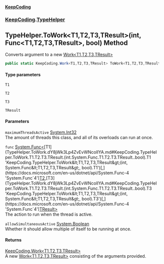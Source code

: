 #### [KeepCoding](index.md 'index')
### [KeepCoding](KeepCoding.md 'KeepCoding').[TypeHelper](TypeHelper.md 'KeepCoding.TypeHelper')
## TypeHelper.ToWork&lt;T1,T2,T3,TResult&gt;(int, Func&lt;T1,T2,T3,TResult&gt;, bool) Method
Converts argument to a new [Work&lt;T1,T2,T3,TResult&gt;](Work.T1.T2.T3.TResult..md 'KeepCoding.Work&lt;T1,T2,T3,TResult&gt;')
```csharp
public static KeepCoding.Work<T1,T2,T3,TResult> ToWork<T1,T2,T3,TResult>(this int maximumThreadsActive, System.Func<T1,T2,T3,TResult> func, bool allowSimultaneousActive=false);
```
#### Type parameters
<a name='KeepCoding.TypeHelper.ToWork.T1.T2.T3.TResult.(int.System.Func.T1.T2.T3.TResult..bool).T1'></a>
`T1`  
  
<a name='KeepCoding.TypeHelper.ToWork.T1.T2.T3.TResult.(int.System.Func.T1.T2.T3.TResult..bool).T2'></a>
`T2`  
  
<a name='KeepCoding.TypeHelper.ToWork.T1.T2.T3.TResult.(int.System.Func.T1.T2.T3.TResult..bool).T3'></a>
`T3`  
  
<a name='KeepCoding.TypeHelper.ToWork.T1.T2.T3.TResult.(int.System.Func.T1.T2.T3.TResult..bool).TResult'></a>
`TResult`  
  
#### Parameters
<a name='KeepCoding.TypeHelper.ToWork.T1.T2.T3.TResult.(int.System.Func.T1.T2.T3.TResult..bool).maximumThreadsActive'></a>
`maximumThreadsActive` [System.Int32](https://docs.microsoft.com/en-us/dotnet/api/System.Int32 'System.Int32')  
The amount of threads this class, and all of its overloads can run at once.
  
<a name='KeepCoding.TypeHelper.ToWork.T1.T2.T3.TResult.(int.System.Func.T1.T2.T3.TResult..bool).func'></a>
`func` [System.Func&lt;](https://docs.microsoft.com/en-us/dotnet/api/System.Func-4 'System.Func`4')[T1](TypeHelper.ToWork.dY8jWk3Lp4ZvEvWNcolIYA.md#KeepCoding.TypeHelper.ToWork.T1.T2.T3.TResult.(int.System.Func.T1.T2.T3.TResult..bool).T1 'KeepCoding.TypeHelper.ToWork&lt;T1,T2,T3,TResult&gt;(int, System.Func&lt;T1,T2,T3,TResult&gt;, bool).T1')[,](https://docs.microsoft.com/en-us/dotnet/api/System.Func-4 'System.Func`4')[T2](TypeHelper.ToWork.dY8jWk3Lp4ZvEvWNcolIYA.md#KeepCoding.TypeHelper.ToWork.T1.T2.T3.TResult.(int.System.Func.T1.T2.T3.TResult..bool).T2 'KeepCoding.TypeHelper.ToWork&lt;T1,T2,T3,TResult&gt;(int, System.Func&lt;T1,T2,T3,TResult&gt;, bool).T2')[,](https://docs.microsoft.com/en-us/dotnet/api/System.Func-4 'System.Func`4')[T3](TypeHelper.ToWork.dY8jWk3Lp4ZvEvWNcolIYA.md#KeepCoding.TypeHelper.ToWork.T1.T2.T3.TResult.(int.System.Func.T1.T2.T3.TResult..bool).T3 'KeepCoding.TypeHelper.ToWork&lt;T1,T2,T3,TResult&gt;(int, System.Func&lt;T1,T2,T3,TResult&gt;, bool).T3')[,](https://docs.microsoft.com/en-us/dotnet/api/System.Func-4 'System.Func`4')[TResult](TypeHelper.ToWork.dY8jWk3Lp4ZvEvWNcolIYA.md#KeepCoding.TypeHelper.ToWork.T1.T2.T3.TResult.(int.System.Func.T1.T2.T3.TResult..bool).TResult 'KeepCoding.TypeHelper.ToWork&lt;T1,T2,T3,TResult&gt;(int, System.Func&lt;T1,T2,T3,TResult&gt;, bool).TResult')[&gt;](https://docs.microsoft.com/en-us/dotnet/api/System.Func-4 'System.Func`4')  
The action to run when the thread is active.
  
<a name='KeepCoding.TypeHelper.ToWork.T1.T2.T3.TResult.(int.System.Func.T1.T2.T3.TResult..bool).allowSimultaneousActive'></a>
`allowSimultaneousActive` [System.Boolean](https://docs.microsoft.com/en-us/dotnet/api/System.Boolean 'System.Boolean')  
Whether it should allow multiple of itself to be running at once.
  
#### Returns
[KeepCoding.Work&lt;](Work.T1.T2.T3.TResult..md 'KeepCoding.Work&lt;T1,T2,T3,TResult&gt;')[T1](TypeHelper.ToWork.dY8jWk3Lp4ZvEvWNcolIYA.md#KeepCoding.TypeHelper.ToWork.T1.T2.T3.TResult.(int.System.Func.T1.T2.T3.TResult..bool).T1 'KeepCoding.TypeHelper.ToWork&lt;T1,T2,T3,TResult&gt;(int, System.Func&lt;T1,T2,T3,TResult&gt;, bool).T1')[,](Work.T1.T2.T3.TResult..md 'KeepCoding.Work&lt;T1,T2,T3,TResult&gt;')[T2](TypeHelper.ToWork.dY8jWk3Lp4ZvEvWNcolIYA.md#KeepCoding.TypeHelper.ToWork.T1.T2.T3.TResult.(int.System.Func.T1.T2.T3.TResult..bool).T2 'KeepCoding.TypeHelper.ToWork&lt;T1,T2,T3,TResult&gt;(int, System.Func&lt;T1,T2,T3,TResult&gt;, bool).T2')[,](Work.T1.T2.T3.TResult..md 'KeepCoding.Work&lt;T1,T2,T3,TResult&gt;')[T3](TypeHelper.ToWork.dY8jWk3Lp4ZvEvWNcolIYA.md#KeepCoding.TypeHelper.ToWork.T1.T2.T3.TResult.(int.System.Func.T1.T2.T3.TResult..bool).T3 'KeepCoding.TypeHelper.ToWork&lt;T1,T2,T3,TResult&gt;(int, System.Func&lt;T1,T2,T3,TResult&gt;, bool).T3')[,](Work.T1.T2.T3.TResult..md 'KeepCoding.Work&lt;T1,T2,T3,TResult&gt;')[TResult](TypeHelper.ToWork.dY8jWk3Lp4ZvEvWNcolIYA.md#KeepCoding.TypeHelper.ToWork.T1.T2.T3.TResult.(int.System.Func.T1.T2.T3.TResult..bool).TResult 'KeepCoding.TypeHelper.ToWork&lt;T1,T2,T3,TResult&gt;(int, System.Func&lt;T1,T2,T3,TResult&gt;, bool).TResult')[&gt;](Work.T1.T2.T3.TResult..md 'KeepCoding.Work&lt;T1,T2,T3,TResult&gt;')  
A new [Work&lt;T1,T2,T3,TResult&gt;](Work.T1.T2.T3.TResult..md 'KeepCoding.Work&lt;T1,T2,T3,TResult&gt;') consisting of the arguments provided.
